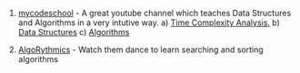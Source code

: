 1) [mycodeschool](https://www.youtube.com/channel/UClEEsT7DkdVO_fkrBw0OTrA) - A great youtube channel which teaches Data Structures and Algorithms in a very intutive way.
   a) [Time Complexity Analysis.](https://www.youtube.com/playlist?list=PL2_aWCzGMAwI9HK8YPVBjElbLbI3ufctn)
   b) [Data Structures](https://www.youtube.com/watch?v=92S4zgXN17o&list=PL2_aWCzGMAwI3W_JlcBbtYTwiQSsOTa6P)
   c) [Algorithms](https://www.youtube.com/watch?v=pkkFqlG0Hds&list=PL2_aWCzGMAwKedT2KfDMB9YA5DgASZb3U)

2) [AlgoRythmics](https://www.youtube.com/channel/UCIqiLefbVHsOAXDAxQJH7Xw) - Watch them dance to learn searching and sorting algorithms
